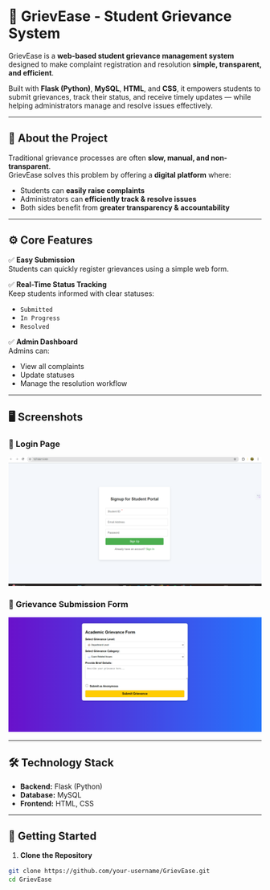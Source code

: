 # 📌 GrievEase - Student Grievance System

GrievEase is a **web-based student grievance management system** designed to make complaint registration and resolution **simple, transparent, and efficient**.  

Built with **Flask (Python)**, **MySQL**, **HTML**, and **CSS**, it empowers students to submit grievances, track their status, and receive timely updates — while helping administrators manage and resolve issues effectively.

---

## 🌟 About the Project

Traditional grievance processes are often **slow, manual, and non-transparent**.  
GrievEase solves this problem by offering a **digital platform** where:

- Students can **easily raise complaints**  
- Administrators can **efficiently track & resolve issues**  
- Both sides benefit from **greater transparency & accountability**

---

## ⚙️ Core Features

✅ **Easy Submission**  
Students can quickly register grievances using a simple web form.  

✅ **Real-Time Status Tracking**  
Keep students informed with clear statuses:  
- `Submitted`  
- `In Progress`  
- `Resolved`  

✅ **Admin Dashboard**  
Admins can:  
- View all complaints  
- Update statuses  
- Manage the resolution workflow  

---

## 🖥️ Screenshots  

### 🔑 Login Page  
![Login Page](Screenshot%202025-08-05%20113206.png)  

### 📝 Grievance Submission Form  
![Form Page](Screenshot%202025-08-05%20122524.png)  

---

## 🛠️ Technology Stack  

- **Backend:** Flask (Python)  
- **Database:** MySQL  
- **Frontend:** HTML, CSS  

---

## 🚀 Getting Started  

1. **Clone the Repository**  
```bash
git clone https://github.com/your-username/GrievEase.git
cd GrievEase

